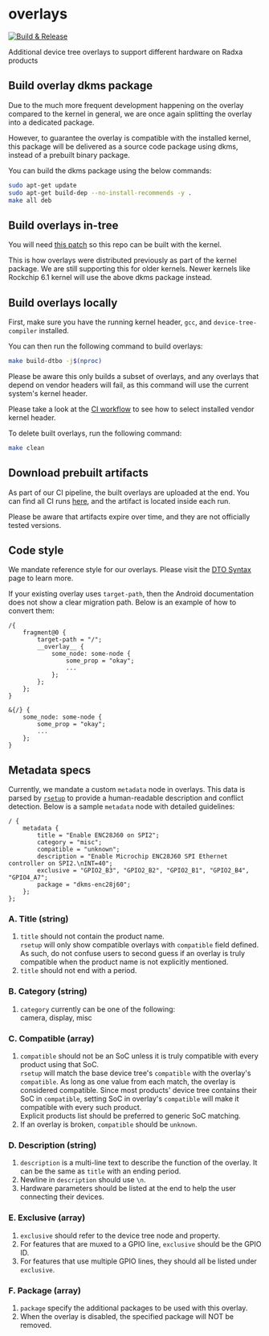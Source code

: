 # overlays
[![Build & Release](https://github.com/radxa-pkg/radxa-overlays/actions/workflows/release.yml/badge.svg)](https://github.com/radxa-pkg/radxa-overlays/actions/workflows/release.yml)

Additional device tree overlays to support different hardware on Radxa products

## Build overlay dkms package

Due to the much more frequent development happening on the overlay compared to
the kernel in general, we are once again splitting the overlay into a dedicated package.

However, to guarantee the overlay is compatible with the installed kernel, this
package will be delivered as a source code package using dkms, instead of a prebuilt
binary package.

You can build the dkms package using the below commands:

```bash
sudo apt-get update
sudo apt-get build-dep --no-install-recommends -y .
make all deb
```

## Build overlays in-tree

You will need [this patch](https://github.com/radxa-repo/bsp/blob/main/linux/.stable-6.1/0100-vendor/0001-VENDOR-Add-Radxa-overlays.patch) so this repo can be built with the kernel.

This is how overlays were distributed previously as part of the kernel package.
We are still supporting this for older kernels. Newer kernels like Rockchip 6.1
kernel will use the above dkms package instead.

## Build overlays locally

First, make sure you have the running kernel header, `gcc`, and `device-tree-compiler` installed.

You can then run the following command to build overlays:

```bash
make build-dtbo -j$(nproc)
```

Please be aware this only builds a subset of overlays, and any overlays that depend on vendor headers will fail,
as this command will use the current system's kernel header.

Please take a look at the [CI workflow](.github/workflows/release.yml#L65-L72) to see how to select installed vendor kernel header.

To delete built overlays, run the following command:

```bash
make clean
```

## Download prebuilt artifacts

As part of our CI pipeline, the built overlays are uploaded at the end. You can find all CI runs [here](https://github.com/radxa/overlays/actions), and the artifact is located inside each run.

Please be aware that artifacts expire over time, and they are not officially tested versions.

## Code style

We mandate reference style for our overlays. Please visit the [DTO Syntax](https://source.android.com/docs/core/architecture/dto/syntax#reference) page to learn more.

If your existing overlay uses `target-path`, then the Android documentation does not show a clear migration path. Below is an example of how to convert them:

```dtos
/{
	fragment@0 {
		target-path = "/";
		__overlay__ {
			some_node: some-node {
				some_prop = "okay";
				...
			};
		};
	};
}
```

```dtos
&{/} {
	some_node: some-node {
		some_prop = "okay";
		...
	};
}
```


## Metadata specs

Currently, we mandate a custom `metadata` node in overlays. This data is parsed by [`rsetup`](https://github.com/radxa-pkg/rsetup) to provide a human-readable description and conflict detection. Below is a sample `metadata` node with detailed guidelines:

```
/ {
	metadata {
		title = "Enable ENC28J60 on SPI2";
		category = "misc";
		compatible = "unknown";
		description = "Enable Microchip ENC28J60 SPI Ethernet controller on SPI2.\nINT=40";
		exclusive = "GPIO2_B3", "GPIO2_B2", "GPIO2_B1", "GPIO2_B4", "GPIO4_A7";
		package = "dkms-enc28j60";
	};
};
```

### A. Title (string)

1. `title` should not contain the product name.  
   `rsetup` will only show compatible overlays with `compatible` field defined. As such, do not confuse users to second guess if an overlay is truly compatible when the product name is not explicitly mentioned.
2. `title` should not end with a period.

### B. Category (string)

1. `category` currently can be one of the following:  
   camera, display, misc

### C. Compatible (array)

1. `compatible` should not be an SoC unless it is truly compatible with every product using that SoC.  
   `rsetup` will match the base device tree's `compatible` with the overlay's `compatible`. As long as one value from each match, the overlay is considered compatible. Since most products' device tree contains their SoC in `compatible`, setting SoC in overlay's `compatible` will make it compatible with every such product.  
   Explicit products list should be preferred to generic SoC matching.
2. If an overlay is broken, `compatible` should be `unknown`.

### D. Description (string)

1. `description` is a multi-line text to describe the function of the overlay. It can be the same as `title` with an ending period.
2. Newline in `description` should use `\n`.
3. Hardware parameters should be listed at the end to help the user connecting their devices.

### E. Exclusive (array)

1. `exclusive` should refer to the device tree node and property.
2. For features that are muxed to a GPIO line, `exclusive` should be the GPIO ID.
3. For features that use multiple GPIO lines, they should all be listed under `exclusive`.

### F. Package (array)

1. `package` specify the additional packages to be used with this overlay.
2. When the overlay is disabled, the specified package will NOT be removed.

